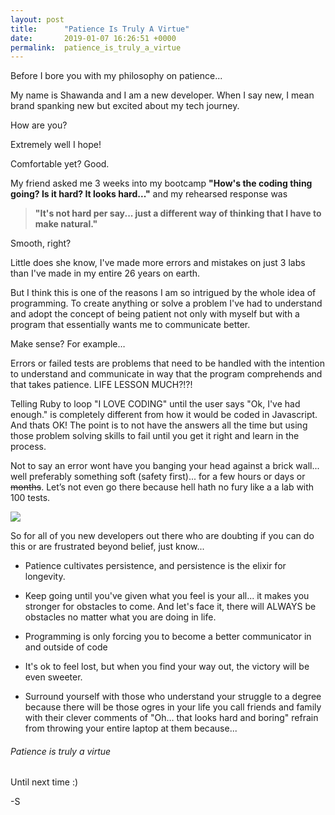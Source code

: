 ```yaml
---
layout: post
title:      "Patience Is Truly A Virtue"
date:       2019-01-07 16:26:51 +0000
permalink:  patience_is_truly_a_virtue
---
```



Before I bore you with my philosophy on patience...

My name is Shawanda and I am a new developer. When I say new, I mean brand spanking new but excited about my tech journey. 

How are you?
 
Extremely well I hope!

Comfortable yet? Good.

My friend asked me 3 weeks into my bootcamp **"How's the coding thing going? Is it hard? It looks hard..."** and my rehearsed response was
>**"It's not hard per say... just a different way of thinking that I have to make natural."**

Smooth, right?

Little does she know, I've made more errors and mistakes on just 3 labs than I've made in my entire 26 years on earth.

But I think this is one of the reasons I am so intrigued by the whole idea of programming. To create anything or solve a problem I've had to understand and adopt the concept of being patient not only with myself but with a program that essentially wants me to communicate better.

Make sense? For example…

Errors or failed tests are problems that need to be handled with the intention to understand and communicate in way that the program comprehends and that takes patience. LIFE LESSON MUCH?!?!

Telling Ruby to loop "I LOVE CODING" until the user says "Ok, I've had enough." is completely different from how it would be coded in Javascript. And thats OK! The point is to not have the answers all the time but using those problem solving skills to fail until you get it right and learn in the process.

Not to say an error wont have you banging your head against a brick wall... well preferably something soft (safety first)... for a few hours or days or ~~months~~. Let’s not even go there because hell hath no fury like a a lab with 100 tests.

![](https://camo.githubusercontent.com/16fff89820939522b4ed1ddd8d0078fdb02466b3/687474703a2f2f626c6f672e64617669646a732e636f6d2f77702d636f6e74656e742f75706c6f6164732f323031382f30392f646562756767696e672e6a7067)

So for all of you new developers out there who are doubting if you can do this or are frustrated beyond belief, just know...

* Patience cultivates persistence, and persistence is the elixir for longevity.

* Keep going until you've given what you feel is your all... it makes you stronger for obstacles to come. And let's face it, there will ALWAYS be obstacles no matter what you are doing in life.

* Programming is only forcing you to become a better communicator in and outside of code

* It's ok to feel lost, but when you find your way out, the victory will be even sweeter.

* Surround yourself with those who understand your struggle to a degree because there will be those ogres in your life you call friends and family with their clever comments of "Oh… that looks hard and boring" refrain from throwing your entire laptop at them because...

###### Patience is truly a virtue

Until next time :)

-S

